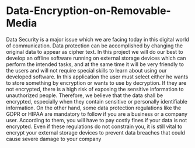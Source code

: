 # Data-Encryption-on-Removable-Media
Data Security is a major issue which we are facing today in this digital world of communication. Data protection can be accomplished by changing the original data to appear as cipher text. In this project we will do our best to develop an offline software running on external storage devices  which can perform the intended tasks, and at the same time it will be very friendly to the users and will not require special skills to learn about using our developed software. In this application the user must select either he wants to store something by encryption or wants to use by decryption. If they are not encrypted, there is a high risk of exposing the sensitive information to unauthorized people. Therefore, we believe that the data shall be encrypted, especially when they contain sensitive or personally identifiable information. On the other hand, some data protection regulations like the GDPR or HIPAA are mandatory to follow if you are a business or a company user. According to them, you will have to pay costly fines if your data is not encrypted.
Even if these regulations do not constrain you, it is still vital to encrypt your external storage devices to prevent data breaches that could cause severe damage to your company
